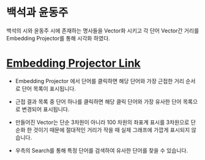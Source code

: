 # 백석과 윤동주
백석의 시와 윤동주 시에 존재하는 명사들을 Vector화 시키고 각 단어 Vector간 거리를 Embedding Projector를 통해 시각화 하였다.

# [Embedding Projector Link][embeddinglink]

[embeddinglink]: https://projector.tensorflow.org/?config=https://raw.githubusercontent.com/lee-marco/poet_korean/master/poet_config.json "Go Embedding Projector"

- Embedding Projector 에서 단어를 클릭하면 해당 단어와 가장 근접한 거리 순서로 단어 목록이 표시됩니다.

- 근접 결과 목록 중 단어 하나를 클릭하면 해당 클릭 단어와 가장 유사한 단어 목록으로 변경되어 표시됩니다.

- 만들어진 Vector는 단순 3차원이 아니라 100 차원의 좌표계 표시를 3차원으로 단순화 한 것이기 때문에 절대적인 거리가 작을 때 실제 그래프에 가깝게 표시되지 않습니다.

- 우측의 Search를 통해 특정 단어를 검색하여 유사한 단어를 찾을 수 있습니다.
